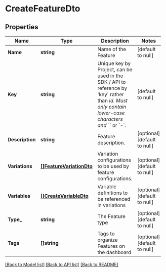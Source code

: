 # CreateFeatureDto

## Properties
Name | Type | Description | Notes
------------ | ------------- | ------------- | -------------
**Name** | **string** | Name of the Feature | [default to null]
**Key** | **string** | Unique key by Project, can be used in the SDK / API to reference by &#x27;key&#x27; rather than _id. Must only contain lower-case characters and &#x60;_&#x60; or &#x60;-&#x60;. | [default to null]
**Description** | **string** | Feature description. | [optional] [default to null]
**Variations** | [**[]FeatureVariationDto**](FeatureVariationDto.md) | Variation configurations to be used by feature configurations. | [optional] [default to null]
**Variables** | [**[]CreateVariableDto**](CreateVariableDto.md) | Variable definitions to be referenced in variations | [optional] [default to null]
**Type_** | **string** | The Feature type | [optional] [default to null]
**Tags** | **[]string** | Tags to organize Features on the dashboard | [optional] [default to null]

[[Back to Model list]](../README.md#documentation-for-models) [[Back to API list]](../README.md#documentation-for-api-endpoints) [[Back to README]](../README.md)

